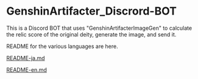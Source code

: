 # GenshinArtifacter_Discrord-BOT
This is a Discord BOT that uses "GenshinArtifacterImageGen" to calculate the relic score of the original deity, generate the image, and send it.

README for the various languages are here.

[README-ja.md](https://github.com/tarou-software/GenshinArtifacter_Discrord-BOT/blob/main/README-ja.md)

[README-en.md](https://github.com/tarou-software/GenshinArtifacter_Discrord-BOT/blob/main/README-en.md)
